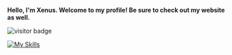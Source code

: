 **Hello, I'm Xenus. Welcome to my profile! Be sure to check out my website as well.**

![visitor badge](https://visitor-badge.laobi.icu/badge?page_id=jwenjian.visitor-badge)

[![My Skills](https://skillicons.dev/icons?i=js,html,css,nodejs,linux,lua,c,electron)](https://skillicons.dev)
